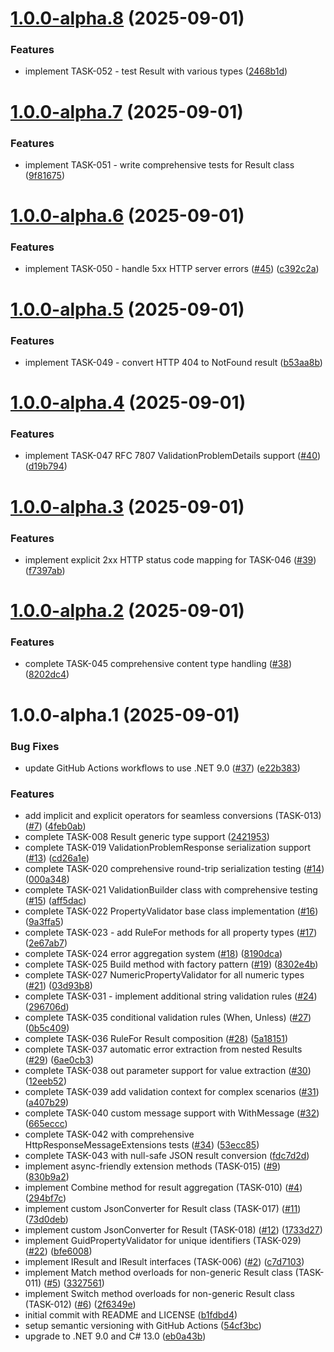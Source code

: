 # [1.0.0-alpha.8](https://github.com/georgepharrison/FlowRight/compare/v1.0.0-alpha.7...v1.0.0-alpha.8) (2025-09-01)


### Features

* implement TASK-052 - test Result<T> with various types ([2468b1d](https://github.com/georgepharrison/FlowRight/commit/2468b1d8b74d65d55eed5d3a09ac98dc2c43c582))

# [1.0.0-alpha.7](https://github.com/georgepharrison/FlowRight/compare/v1.0.0-alpha.6...v1.0.0-alpha.7) (2025-09-01)


### Features

* implement TASK-051 - write comprehensive tests for Result class ([9f81675](https://github.com/georgepharrison/FlowRight/commit/9f81675aeddab07e875d1621d11a03072cb95e70))

# [1.0.0-alpha.6](https://github.com/georgepharrison/FlowRight/compare/v1.0.0-alpha.5...v1.0.0-alpha.6) (2025-09-01)


### Features

* implement TASK-050 - handle 5xx HTTP server errors ([#45](https://github.com/georgepharrison/FlowRight/issues/45)) ([c392c2a](https://github.com/georgepharrison/FlowRight/commit/c392c2a81c493766eb53f4030e27845327f15fa5))

# [1.0.0-alpha.5](https://github.com/georgepharrison/FlowRight/compare/v1.0.0-alpha.4...v1.0.0-alpha.5) (2025-09-01)


### Features

* implement TASK-049 - convert HTTP 404 to NotFound result ([b53aa8b](https://github.com/georgepharrison/FlowRight/commit/b53aa8b358695ba7a0faf2961d120131b1138fba))

# [1.0.0-alpha.4](https://github.com/georgepharrison/FlowRight/compare/v1.0.0-alpha.3...v1.0.0-alpha.4) (2025-09-01)


### Features

* implement TASK-047 RFC 7807 ValidationProblemDetails support ([#40](https://github.com/georgepharrison/FlowRight/issues/40)) ([d19b794](https://github.com/georgepharrison/FlowRight/commit/d19b794709e05f6b758caf8ec224ab144ba3b229))

# [1.0.0-alpha.3](https://github.com/georgepharrison/FlowRight/compare/v1.0.0-alpha.2...v1.0.0-alpha.3) (2025-09-01)


### Features

* implement explicit 2xx HTTP status code mapping for TASK-046 ([#39](https://github.com/georgepharrison/FlowRight/issues/39)) ([f7397ab](https://github.com/georgepharrison/FlowRight/commit/f7397ab781b9394df335847f0a2bb35d6f67a100))

# [1.0.0-alpha.2](https://github.com/georgepharrison/FlowRight/compare/v1.0.0-alpha.1...v1.0.0-alpha.2) (2025-09-01)


### Features

* complete TASK-045 comprehensive content type handling ([#38](https://github.com/georgepharrison/FlowRight/issues/38)) ([8202dc4](https://github.com/georgepharrison/FlowRight/commit/8202dc421011c7d2bb6e2dbf04d109cb8715ef53))

# 1.0.0-alpha.1 (2025-09-01)


### Bug Fixes

* update GitHub Actions workflows to use .NET 9.0 ([#37](https://github.com/georgepharrison/FlowRight/issues/37)) ([e22b383](https://github.com/georgepharrison/FlowRight/commit/e22b3837bf943d320a6678922b2f1c1b0fd1ffea))


### Features

* add implicit and explicit operators for seamless conversions (TASK-013) ([#7](https://github.com/georgepharrison/FlowRight/issues/7)) ([4feb0ab](https://github.com/georgepharrison/FlowRight/commit/4feb0abeaa00c2d1ad3e03a67a2cd6490aeb528a))
* complete TASK-008 Result<T> generic type support ([2421953](https://github.com/georgepharrison/FlowRight/commit/2421953d11c0dd7617861ddf0e9a0ac63385be36))
* complete TASK-019 ValidationProblemResponse serialization support ([#13](https://github.com/georgepharrison/FlowRight/issues/13)) ([cd26a1e](https://github.com/georgepharrison/FlowRight/commit/cd26a1ef8ba85111297819b1087e6396e6511323))
* complete TASK-020 comprehensive round-trip serialization testing ([#14](https://github.com/georgepharrison/FlowRight/issues/14)) ([000a348](https://github.com/georgepharrison/FlowRight/commit/000a348e9ba734039fc3ef311693dd26ae2171a9))
* complete TASK-021 ValidationBuilder<T> class with comprehensive testing ([#15](https://github.com/georgepharrison/FlowRight/issues/15)) ([aff5dac](https://github.com/georgepharrison/FlowRight/commit/aff5dacb4392699023e99bb24c36baff0b0c7b21))
* complete TASK-022 PropertyValidator base class implementation ([#16](https://github.com/georgepharrison/FlowRight/issues/16)) ([9a3ffa5](https://github.com/georgepharrison/FlowRight/commit/9a3ffa50141c834b70f71cacd88e16eb36453d5c))
* complete TASK-023 - add RuleFor methods for all property types ([#17](https://github.com/georgepharrison/FlowRight/issues/17)) ([2e67ab7](https://github.com/georgepharrison/FlowRight/commit/2e67ab7d40a9ed46b0cdb5f42b76ae5684d80fa3))
* complete TASK-024 error aggregation system ([#18](https://github.com/georgepharrison/FlowRight/issues/18)) ([8190dca](https://github.com/georgepharrison/FlowRight/commit/8190dcaa8e4f8da05fb656d575b04613ec1051fa))
* complete TASK-025 Build method with factory pattern ([#19](https://github.com/georgepharrison/FlowRight/issues/19)) ([8302e4b](https://github.com/georgepharrison/FlowRight/commit/8302e4b44ce70257dd131c9f6f98b266430a3859))
* complete TASK-027 NumericPropertyValidator for all numeric types ([#21](https://github.com/georgepharrison/FlowRight/issues/21)) ([03d93b8](https://github.com/georgepharrison/FlowRight/commit/03d93b8fadba1c783e0367f40dcdf183715412a4))
* complete TASK-031 - implement additional string validation rules ([#24](https://github.com/georgepharrison/FlowRight/issues/24)) ([296706d](https://github.com/georgepharrison/FlowRight/commit/296706d0a8a324c412b7dce2a1d64e64d4c00672))
* complete TASK-035 conditional validation rules (When, Unless) ([#27](https://github.com/georgepharrison/FlowRight/issues/27)) ([0b5c409](https://github.com/georgepharrison/FlowRight/commit/0b5c409e7afe5ac725a1024c112c5690f1b1c94d))
* complete TASK-036 RuleFor Result<T> composition ([#28](https://github.com/georgepharrison/FlowRight/issues/28)) ([5a18151](https://github.com/georgepharrison/FlowRight/commit/5a1815123aac5e28bb6dac709757108aff881f8d))
* complete TASK-037 automatic error extraction from nested Results ([#29](https://github.com/georgepharrison/FlowRight/issues/29)) ([6ae0cb3](https://github.com/georgepharrison/FlowRight/commit/6ae0cb3042809e2cf2ee89b25cf3f5960738a38b))
* complete TASK-038 out parameter support for value extraction ([#30](https://github.com/georgepharrison/FlowRight/issues/30)) ([12eeb52](https://github.com/georgepharrison/FlowRight/commit/12eeb527a91cda7e026b7f8a7656efc9945a5056))
* complete TASK-039 add validation context for complex scenarios ([#31](https://github.com/georgepharrison/FlowRight/issues/31)) ([a407b29](https://github.com/georgepharrison/FlowRight/commit/a407b2921d3377799fbd821b3d09b004b53618d5))
* complete TASK-040 custom message support with WithMessage ([#32](https://github.com/georgepharrison/FlowRight/issues/32)) ([665eccc](https://github.com/georgepharrison/FlowRight/commit/665ecccb9b2ee5be3fe4cdc616cf3b2fafb398a0))
* complete TASK-042 with comprehensive HttpResponseMessageExtensions tests ([#34](https://github.com/georgepharrison/FlowRight/issues/34)) ([53ecc85](https://github.com/georgepharrison/FlowRight/commit/53ecc85bf565c66e14996d81fef18c388021531f))
* complete TASK-043 with null-safe JSON result conversion ([fdc7d2d](https://github.com/georgepharrison/FlowRight/commit/fdc7d2da3eb647fc6366a739014a02a31d45f008))
* implement async-friendly extension methods (TASK-015) ([#9](https://github.com/georgepharrison/FlowRight/issues/9)) ([830b9a2](https://github.com/georgepharrison/FlowRight/commit/830b9a2abb6c81676f0d3cbcac788ca283e44d70))
* implement Combine method for result aggregation (TASK-010) ([#4](https://github.com/georgepharrison/FlowRight/issues/4)) ([294bf7c](https://github.com/georgepharrison/FlowRight/commit/294bf7c1ed96860d1ef8c412122d03926ab9ce8b))
* implement custom JsonConverter for Result class (TASK-017) ([#11](https://github.com/georgepharrison/FlowRight/issues/11)) ([73d0deb](https://github.com/georgepharrison/FlowRight/commit/73d0deb7567704d0df627f01c2718081b3e8c1bb))
* implement custom JsonConverter for Result<T> (TASK-018) ([#12](https://github.com/georgepharrison/FlowRight/issues/12)) ([1733d27](https://github.com/georgepharrison/FlowRight/commit/1733d2794d2ff4052d35eb9c7072da2c60ae0099))
* implement GuidPropertyValidator for unique identifiers (TASK-029) ([#22](https://github.com/georgepharrison/FlowRight/issues/22)) ([bfe6008](https://github.com/georgepharrison/FlowRight/commit/bfe6008a7d64d2cb286f541331ac9072604ac4f1))
* implement IResult and IResult<T> interfaces (TASK-006) ([#2](https://github.com/georgepharrison/FlowRight/issues/2)) ([c7d7103](https://github.com/georgepharrison/FlowRight/commit/c7d71038bb6029d4e41f6061293b4667c0663e68))
* implement Match method overloads for non-generic Result class (TASK-011) ([#5](https://github.com/georgepharrison/FlowRight/issues/5)) ([3327561](https://github.com/georgepharrison/FlowRight/commit/3327561b8582bdb14e81222cd63e1e0b1754471c))
* implement Switch method overloads for non-generic Result class (TASK-012) ([#6](https://github.com/georgepharrison/FlowRight/issues/6)) ([2f6349e](https://github.com/georgepharrison/FlowRight/commit/2f6349e6d180aa9aad4ec36d33954d50233299d8))
* initial commit with README and LICENSE ([b1fdbd4](https://github.com/georgepharrison/FlowRight/commit/b1fdbd48ead597d16b6d6279bc0db902b5ebdcf5))
* setup semantic versioning with GitHub Actions ([54cf3bc](https://github.com/georgepharrison/FlowRight/commit/54cf3bc869359e67a0f4e7aef6148a7ccd3706fc))
* upgrade to .NET 9.0 and C# 13.0 ([eb0a43b](https://github.com/georgepharrison/FlowRight/commit/eb0a43bc3cfe49eb25c3eea7d4c097216914a637))
